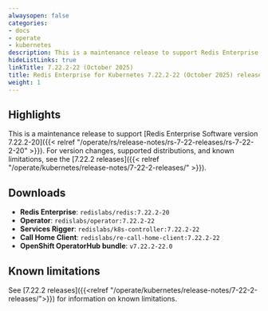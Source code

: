```yaml
---
alwaysopen: false
categories:
- docs
- operate
- kubernetes
description: This is a maintenance release to support Redis Enterprise Software version 7.22.2-20.
hideListLinks: true
linkTitle: 7.22.2-22 (October 2025)
title: Redis Enterprise for Kubernetes 7.22.2-22 (October 2025) release notes
weight: 1
---
```


## Highlights

This is a maintenance release to support [Redis Enterprise Software version 7.22.2-20]({{< relref "/operate/rs/release-notes/rs-7-22-releases/rs-7-22-2-20" >}}). For version changes, supported distributions, and known limitations, see the [7.22.2 releases]({{< relref "/operate/kubernetes/release-notes/7-22-2-releases/" >}}).

## Downloads

- **Redis Enterprise**: `redislabs/redis:7.22.2-20`
- **Operator**: `redislabs/operator:7.22.2-22`
- **Services Rigger**: `redislabs/k8s-controller:7.22.2-22`
- **Call Home Client**: `redislabs/re-call-home-client:7.22.2-22`
- **OpenShift OperatorHub bundle**: `v7.22.2-22.0`

## Known limitations

See [7.22.2 releases]({{<relref "/operate/kubernetes/release-notes/7-22-2-releases/">}}) for information on known limitations.
